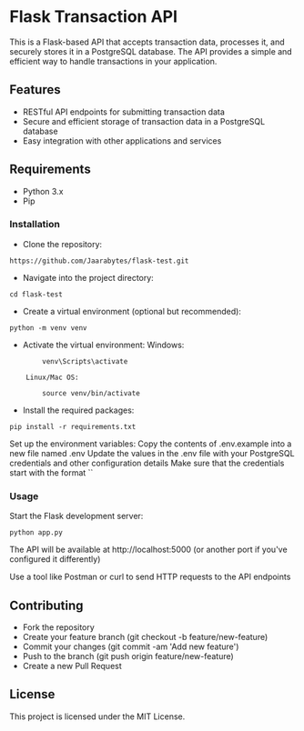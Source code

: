 # Flask Transaction API

This is a Flask-based API that accepts transaction data, processes it, and securely stores it in a PostgreSQL database. The API provides a simple and efficient way to handle transactions in your application.

## Features

- RESTful API endpoints for submitting transaction data
- Secure and efficient storage of transaction data in a PostgreSQL database 
- Easy integration with other applications and services

## Requirements

- Python 3.x
- Pip

### Installation

- Clone the repository:


```
https://github.com/Jaarabytes/flask-test.git
```

- Navigate into the project directory:


```
cd flask-test
```		

- Create a virtual environment (optional but recommended):


```
python -m venv venv
```		

- Activate the virtual environment:
        Windows:
```
        venv\Scripts\activate
```
        Linux/Mac OS:
```
        source venv/bin/activate
```

- Install the required packages:


```
pip install -r requirements.txt
```		

Set up the environment variables:
        Copy the contents of .env.example into a new file named .env
        Update the values in the .env file with your PostgreSQL credentials and other configuration details
        Make sure that the credentials start with the format ``

### Usage

Start the Flask development server:
```
python app.py
```	

The API will be available at http://localhost:5000 (or another port if you've configured it differently)

Use a tool like Postman or curl to send HTTP requests to the API endpoints

## Contributing

- Fork the repository
- Create your feature branch (git checkout -b feature/new-feature)
- Commit your changes (git commit -am 'Add new feature')
- Push to the branch (git push origin feature/new-feature)
- Create a new Pull Request

## License

This project is licensed under the MIT License.
